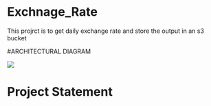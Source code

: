 # Exchnage_Rate
This projrct is to get daily exchange rate and store the output in an s3 bucket



#ARCHITECTURAL DIAGRAM

![](../image/archi.png)

# Project Statement



